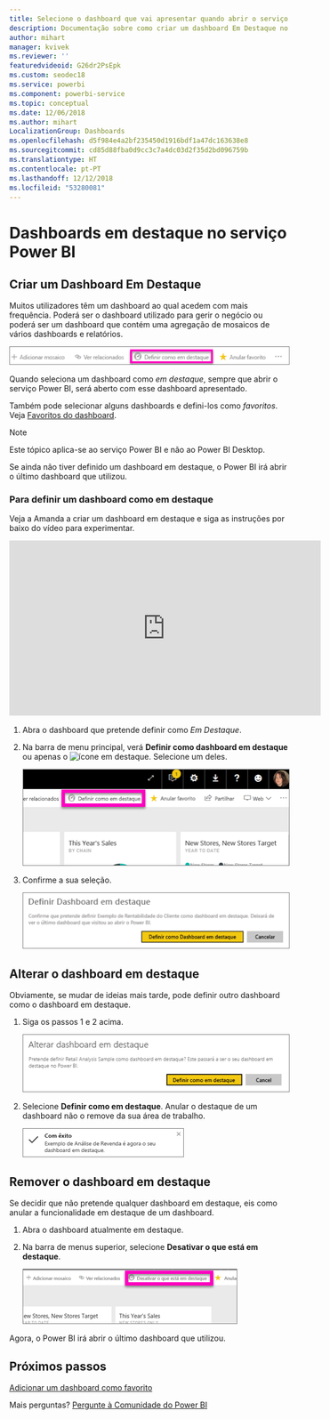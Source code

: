 ```yaml
---
title: Selecione o dashboard que vai apresentar quando abrir o serviço Power BI
description: Documentação sobre como criar um dashboard Em Destaque no serviço Power BI
author: mihart
manager: kvivek
ms.reviewer: ''
featuredvideoid: G26dr2PsEpk
ms.custom: seodec18
ms.service: powerbi
ms.component: powerbi-service
ms.topic: conceptual
ms.date: 12/06/2018
ms.author: mihart
LocalizationGroup: Dashboards
ms.openlocfilehash: d5f984e4a2bf235450d1916bdf1a47dc163638e8
ms.sourcegitcommit: cd85d88fba0d9cc3c7a4dc03d2f35d2bd096759b
ms.translationtype: HT
ms.contentlocale: pt-PT
ms.lasthandoff: 12/12/2018
ms.locfileid: "53280081"
---
```

# <a name="featured-dashboards-in-power-bi-service"></a>Dashboards em destaque no serviço Power BI
## <a name="create-a-featured-dashboard"></a>Criar um Dashboard Em Destaque
Muitos utilizadores têm um dashboard ao qual acedem com mais frequência.  Poderá ser o dashboard utilizado para gerir o negócio ou poderá ser um dashboard que contém uma agregação de mosaicos de vários dashboards e relatórios.

![ícone definir como dashboard em destaque](./media/end-user-featured/power-bi-feature-nav.png)

Quando seleciona um dashboard como *em destaque*, sempre que abrir o serviço Power BI, será aberto com esse dashboard apresentado.  

Também pode selecionar alguns dashboards e defini-los como *favoritos*. Veja [Favoritos do dashboard](end-user-favorite.md).

> [!NOTE] 
>Este tópico aplica-se ao serviço Power BI e não ao Power BI Desktop.

Se ainda não tiver definido um dashboard em destaque, o Power BI irá abrir o último dashboard que utilizou.  

### <a name="to-set-a-dashboard-as-featured"></a>Para definir um dashboard como **em destaque**
Veja a Amanda a criar um dashboard em destaque e siga as instruções por baixo do vídeo para experimentar.

<iframe width="560" height="315" src="https://www.youtube.com/embed/G26dr2PsEpk" frameborder="0" allowfullscreen></iframe>



1. Abra o dashboard que pretende definir como *Em Destaque*. 
2. Na barra de menu principal, verá **Definir como dashboard em destaque** ou apenas o ![ícone em destaque](./media/end-user-featured/power-bi-featured-icon.png). Selecione um deles.
   
    ![Ícone Definir como dashboard em destaque](./media/end-user-featured/power-bi-set-as-featured.png)
3. Confirme a sua seleção.
   
    ![definir como dashboard em destaque](./media/end-user-featured/power-bi-create-featured.png)

## <a name="change-the-featured-dashboard"></a>Alterar o dashboard em destaque
Obviamente, se mudar de ideias mais tarde, pode definir outro dashboard como o dashboard em destaque.

1. Siga os passos 1 e 2 acima.
   
    ![Janela Alterar dashboard em destaque](./media/end-user-featured/power-bi-change-feature.png)
2. Selecione **Definir como em destaque**. Anular o destaque de um dashboard não o remove da sua área de trabalho.  
   
    ![mensagem de êxito](./media/end-user-featured/power-bi-success.png)

## <a name="remove-the-featured-dashboard"></a>Remover o dashboard em destaque
Se decidir que não pretende qualquer dashboard em destaque, eis como anular a funcionalidade em destaque de um dashboard.

1. Abra o dashboard atualmente em destaque.
2. Na barra de menus superior, selecione **Desativar o que está em destaque**.
   
    ![eliminar dashboard em destaque](./media/end-user-featured/power-bi-unfeature.png)

Agora, o Power BI irá abrir o último dashboard que utilizou.  

## <a name="next-steps"></a>Próximos passos
[Adicionar um dashboard como favorito](end-user-favorite.md)

Mais perguntas? [Pergunte à Comunidade do Power BI](http://community.powerbi.com/)

